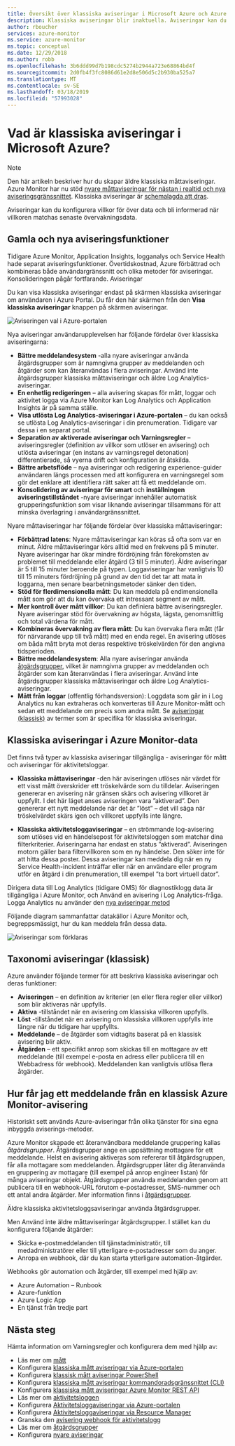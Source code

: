 ```yaml
---
title: Översikt över klassiska aviseringar i Microsoft Azure och Azure Monitor
description: Klassiska aviseringar blir inaktuella. Aviseringar kan du övervaka Azure Resursmått, evenemang eller loggar och meddelas när ett angivet villkor uppfylls.
author: rboucher
services: azure-monitor
ms.service: azure-monitor
ms.topic: conceptual
ms.date: 12/29/2018
ms.author: robb
ms.openlocfilehash: 3b6ddd99d7b198cdc5274b2944a723e68864bd4f
ms.sourcegitcommit: 2d0fb4f3fc8086d61e2d8e506d5c2b930ba525a7
ms.translationtype: MT
ms.contentlocale: sv-SE
ms.lasthandoff: 03/18/2019
ms.locfileid: "57993028"
---
```

# <a name="what-are-classic-alerts-in-microsoft-azure"></a>Vad är klassiska aviseringar i Microsoft Azure?

> [!NOTE]
> Den här artikeln beskriver hur du skapar äldre klassiska måttaviseringar. Azure Monitor har nu stöd [nyare måttaviseringar för nästan i realtid och nya aviseringsgränssnittet](../../azure-monitor/platform/alerts-overview.md). Klassiska aviseringar är [schemalagda att dras](https://docs.microsoft.com/azure/azure-monitor/platform/monitoring-classic-retirement).  
>

Aviseringar kan du konfigurera villkor för över data och bli informerad när villkoren matchas senaste övervakningsdata.

## <a name="old-and-new-alerting-capabilities"></a>Gamla och nya aviseringsfunktioner

Tidigare Azure Monitor, Application Insights, logganalys och Service Health hade separat aviseringsfunktioner. Övertidskostnad, Azure förbättrad och kombineras både användargränssnitt och olika metoder för aviseringar. Konsolideringen pågår fortfarande. Aviseringar

Du kan visa klassiska aviseringar endast på skärmen klassiska aviseringar om användaren i Azure Portal. Du får den här skärmen från den **Visa klassiska aviseringar** knappen på skärmen aviseringar. 

 ![Aviseringen val i Azure-portalen](media/alerts-classic.overview/monitor-alert-screen2.png)

Nya aviseringar användarupplevelsen har följande fördelar över klassiska aviseringarna:
-   **Bättre meddelandesystem** -alla nyare aviseringar använda åtgärdsgrupper som är namngivna grupper av meddelanden och åtgärder som kan återanvändas i flera aviseringar. Använd inte åtgärdsgrupper klassiska måttaviseringar och äldre Log Analytics-aviseringar.
-   **En enhetlig redigeringen** – alla avisering skapas för mått, loggar och aktivitet logga via Azure Monitor kan Log Analytics och Application Insights är på samma ställe.
-   **Visa utlösta Log Analytics-aviseringar i Azure-portalen** – du kan också se utlösta Log Analytics-aviseringar i din prenumeration. Tidigare var dessa i en separat portal.
-   **Separation av aktiverade aviseringar och Varningsregler** – aviseringsregler (definition av villkor som utlöser en avisering) och utlösta aviseringar (en instans av varningsregel detonation) differentierade, så vyerna drift och konfiguration är åtskilda.
-   **Bättre arbetsflöde** – nya aviseringar och redigering experience-guider användaren längs processen med att konfigurera en varningsregel som gör det enklare att identifiera rätt saker att få ett meddelande om.
-   **Konsolidering av aviseringar för smart** och **inställningen aviseringstillståndet** -nyare aviseringar innehåller automatisk grupperingsfunktion som visar liknande aviseringar tillsammans för att minska överlagring i användargränssnittet. 

Nyare måttaviseringar har följande fördelar över klassiska måttaviseringar:
-   **Förbättrad latens**: Nyare måttaviseringar kan köras så ofta som var en minut. Äldre måttaviseringar körs alltid med en frekvens på 5 minuter. Nyare aviseringar har ökar mindre fördröjning från förekomsten av problemet till meddelande eller åtgärd (3 till 5 minuter). Äldre aviseringar är 5 till 15 minuter beroende på typen.  Loggaviseringar har vanligtvis 10 till 15 minuters fördröjning på grund av den tid det tar att mata in loggarna, men senare bearbetningsmetoder sänker den tiden. 
-   **Stöd för flerdimensionella mått**: Du kan meddela på endimensionella mått som gör att du kan övervaka ett intressant segment av mått.
-   **Mer kontroll över mått villkor**: Du kan definiera bättre aviseringsregler. Nyare aviseringar stöd för övervakning av högsta, lägsta, genomsnittlig och total värdena för mått.
-   **Kombineras övervakning av flera mått**: Du kan övervaka flera mått (får för närvarande upp till två mått) med en enda regel. En avisering utlöses om båda mått bryta mot deras respektive tröskelvärden för den angivna tidsperioden.
-   **Bättre meddelandesystem**: Alla nyare aviseringar använda [åtgärdsgrupper](../../azure-monitor/platform/action-groups.md), vilket är namngivna grupper av meddelanden och åtgärder som kan återanvändas i flera aviseringar.  Använd inte åtgärdsgrupper klassiska måttaviseringar och äldre Log Analytics-aviseringar. 
-   **Mått från loggar** (offentlig förhandsversion): Loggdata som går in i Log Analytics nu kan extraheras och konverteras till Azure Monitor-mått och sedan ett meddelande om precis som andra mått. Se [aviseringar (klassisk)](alerts-classic.overview.md) av termer som är specifika för klassiska aviseringar. 


## <a name="classic-alerts-on-azure-monitor-data"></a>Klassiska aviseringar i Azure Monitor-data
Det finns två typer av klassiska aviseringar tillgängliga - aviseringar för mått och aviseringar för aktivitetsloggar.

* **Klassiska måttaviseringar** -den här aviseringen utlöses när värdet för ett visst mått överskrider ett tröskelvärde som du tilldelar. Aviseringen genererar en avisering när gränsen skärs och avisering villkoret är uppfyllt. I det här läget anses aviseringen vara ”aktiverad”. Den genererar ett nytt meddelande när det är ”löst” – det vill säga när tröskelvärdet skärs igen och villkoret uppfylls inte längre.

* **Klassiska aktivitetsloggaviseringar** – en strömmande log-avisering som utlöses vid en händelsepost för aktivitetsloggen som matchar dina filterkriterier. Aviseringarna har endast en status ”aktiverad”. Aviseringen motorn gäller bara filtervillkoren som en ny händelse. Den söker inte för att hitta dessa poster. Dessa aviseringar kan meddela dig när en ny Service Health-incident inträffar eller när en användare eller program utför en åtgärd i din prenumeration, till exempel ”ta bort virtuell dator”.

Dirigera data till Log Analytics (tidigare OMS) för diagnostiklogg data är tillgängliga i Azure Monitor, och Använd en avisering i Log Analytics-fråga. Logga Analytics nu använder den [nya aviseringar metod](../../azure-monitor/platform/alerts-overview.md) 

Följande diagram sammanfattar datakällor i Azure Monitor och, begreppsmässigt, hur du kan meddela från dessa data.

![Aviseringar som förklaras](media/alerts-classic.overview/Alerts_Overview_Resource_v5.png)

## <a name="taxonomy-of-alerts-classic"></a>Taxonomi aviseringar (klassisk)
Azure använder följande termer för att beskriva klassiska aviseringar och deras funktioner:
* **Aviseringen** – en definition av kriterier (en eller flera regler eller villkor) som blir aktiveras när uppfylls.
* **Aktiva** -tillståndet när en avisering om klassiska villkoren uppfylls.
* **Löst** -tillståndet när en avisering om klassiska villkoren uppfylls inte längre när du tidigare har uppfyllts.
* **Meddelande** – de åtgärder som vidtagits baserat på en klassisk avisering blir aktiv.
* **Åtgärden** – ett specifikt anrop som skickas till en mottagare av ett meddelande (till exempel e-posta en adress eller publicera till en Webbadress för webhook). Meddelanden kan vanligtvis utlösa flera åtgärder.

## <a name="how-do-i-receive-a-notification-from-an-azure-monitor-classic-alert"></a>Hur får jag ett meddelande från en klassisk Azure Monitor-avisering
Historiskt sett används Azure-aviseringar från olika tjänster för sina egna inbyggda aviserings-metoder. 

Azure Monitor skapade ett återanvändbara meddelande gruppering kallas *åtgärdsgrupper*. Åtgärdsgrupper ange en uppsättning mottagare för ett meddelande. Helst en avisering aktiveras som refererar till åtgärdsgruppen, får alla mottagare som meddelanden. Åtgärdsgrupper låter dig återanvända en gruppering av mottagare (till exempel på anrop engineer listan) för många aviseringar objekt. Åtgärdsgrupper använda meddelanden genom att publicera till en webhook-URL förutom e-postadresser, SMS-nummer och ett antal andra åtgärder.  Mer information finns i [åtgärdsgrupper](../../azure-monitor/platform/action-groups.md). 

Äldre klassiska aktivitetsloggsaviseringar använda åtgärdsgrupper.

Men Använd inte äldre måttaviseringar åtgärdsgrupper. I stället kan du konfigurera följande åtgärder: 
- Skicka e-postmeddelanden till tjänstadministratör, till medadministratörer eller till ytterligare e-postadresser som du anger.
- Anropa en webhook, där du kan starta ytterligare automation-åtgärder.

Webhooks gör automation och åtgärder, till exempel med hjälp av:
- Azure Automation – Runbook
- Azure-funktion
- Azure Logic App
- En tjänst från tredje part

## <a name="next-steps"></a>Nästa steg
Hämta information om Varningsregler och konfigurera dem med hjälp av:

* Läs mer om [mått](../../azure-monitor/platform/data-collection.md)
* Konfigurera [klassiska mått aviseringar via Azure-portalen](alerts-classic-portal.md)
* Konfigurera [klassisk mått aviseringar PowerShell](alerts-classic-portal.md)
* Konfigurera [klassiska mått aviseringar kommandoradsgränssnittet (CLI)](alerts-classic-portal.md)
* Konfigurera [klassiska mått aviseringar Azure Monitor REST API](https://msdn.microsoft.com/library/azure/dn931945.aspx)
* Läs mer om [aktivitetsloggen](../../azure-monitor/platform/activity-logs-overview.md)
* Konfigurera [Aktivitetsloggaviseringar via Azure-portalen](../../azure-monitor/platform/activity-log-alerts.md)
* Konfigurera [Aktivitetsloggaviseringar via Resource Manager](alerts-activity-log.md)
* Granska den [avisering webhook för aktivitetslogg](../../azure-monitor/platform/activity-log-alerts-webhook.md)
* Läs mer om [åtgärdsgrupper](../../azure-monitor/platform/action-groups.md)
* Konfigurera [nyare aviseringar](../../azure-monitor/platform/alerts-metric.md)
